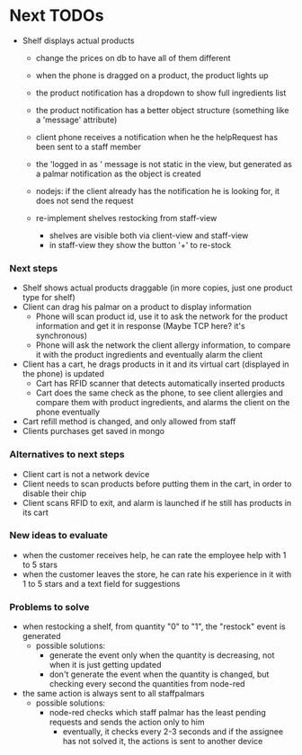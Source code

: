 # Next TODOs
* Shelf displays actual products
  * change the prices on db to have all of them different
  * when the phone is dragged on a product, the product lights up
  * the product notification has a dropdown to show full ingredients list
  * the product notification has a better object structure (something like a 
  'message' attribute)

  * client phone receives a notification when he the helpRequest has been sent to 
    a staff member
  * the 'logged in as ' message is not static in the view, but generated as a 
    palmar notification as the object is created
  * nodejs: if the client already has the notification he is looking for, 
    it does not send the request

  * re-implement shelves restocking from staff-view
      * shelves are visible both via client-view and staff-view
      * in staff-view they show the button '+' to re-stock

### Next steps
* Shelf shows actual products draggable (in more copies, just one product type for shelf)
* Client can drag his palmar on a product to display information
  * Phone will scan product id, use it to ask the network for the product information and 
    get it in response (Maybe TCP here? it's synchronous)
  * Phone will ask the network the client allergy information, to compare it with the 
    product ingredients and eventually alarm the client
* Client has a cart, he drags products in it and its virtual cart (displayed in the phone) 
  is updated
  * Cart has RFID scanner that detects automatically inserted products
  * Cart does the same check as the phone, to see client allergies and compare them with 
    product ingredients, and alarms the client on the phone eventually
* Cart refill method is changed, and only allowed from staff
* Clients purchases get saved in mongo


### Alternatives to next steps
* Client cart is not a network device
* Client needs to scan products before putting them in the cart, in order to disable their 
  chip
* Client scans RFID to exit, and alarm is launched if he still has products in its cart

### New ideas to evaluate
  * when the customer receives help, he can rate the employee help with 1 to 5 stars
  * when the customer leaves the store, he can rate his experience in it with 1 to 5 
    stars and a text field for suggestions 

### Problems to solve
* when restocking a shelf, from quantity "0" to "1", the "restock" event is generated
  * possible solutions:
    * generate the event only when the quantity is decreasing, not when it is just getting updated
    * don't generate the event when the quantity is changed, but checking every second the quantities from node-red
* the same action is always sent to all staffpalmars
  * possible solutions:
    * node-red checks which staff palmar has the least pending requests and sends the 
      action only to him
      * eventually, it checks every 2-3 seconds and if the assignee has not solved it, 
        the actions is sent to another device